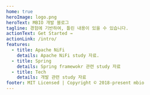 ```yaml
---
home: true
heroImage: logo.png
heroText: MBIO 개발 블로그
tagline: 경험에 기반하여, 틀린 내용이 있을 수 있습니다.
actionText: Get Started →
actionLink: /intro/
features:
  - title: Apache NiFi
    details: Apache NiFi study 자료.
  - title: Spring
    details: Spring framewokr 관련 study 자료
  - title: Tech
    details: 개발 관련 study 자료
footer: MIT Licensed | Copyright © 2018-present mbio
---
```

